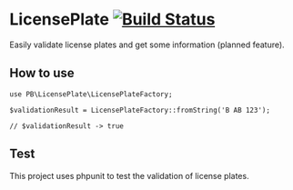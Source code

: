 LicensePlate [![Build Status](https://travis-ci.org/pburggraf/LicensePlate.svg?branch=master)](https://travis-ci.org/pburggraf/PBLicensePlate)
===

Easily validate license plates and get some information (planned feature).

## How to use

    use PB\LicensePlate\LicensePlateFactory;

    $validationResult = LicensePlateFactory::fromString('B AB 123');

    // $validationResult -> true

## Test

This project uses phpunit to test the validation of license plates.